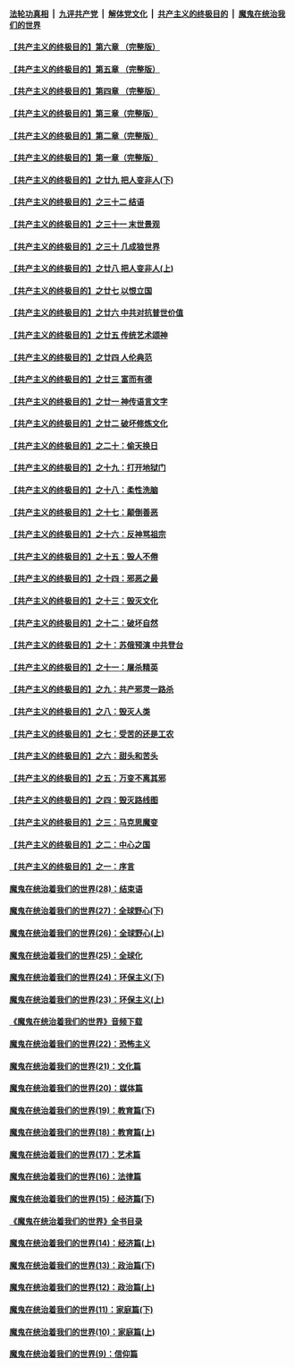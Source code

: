 ####  [法轮功真相](../../../../basic/blob/master/README.md?t=05180602) &nbsp;|&nbsp; [九评共产党](../../../../9ping.md/blob/master/README.md?t=05180602) &nbsp;|&nbsp; [解体党文化](../../../../jtdwh.md/blob/master/README.md?t=05180602)  &nbsp;|&nbsp; [共产主义的终极目的](../../../../gczydzjmd.md/blob/master/README.md?t=05180602) &nbsp;|&nbsp; [魔鬼在统治我们的世界](../../../../mgztzwmdsj.md/blob/master/README.md?t=05180602) 

#### [【共产主义的终极目的】第六章 （完整版）](../pages/nsc422/n11428913.md?t=05180602) 

#### [【共产主义的终极目的】第五章 （完整版）](../pages/nsc422/n11428912.md?t=05180602) 

#### [【共产主义的终极目的】第四章 （完整版）](../pages/nsc422/n11428907.md?t=05180602) 

#### [【共产主义的终极目的】第三章（完整版）](../pages/nsc422/n11428848.md?t=05180602) 

#### [【共产主义的终极目的】第二章（完整版）](../pages/nsc422/n11428831.md?t=05180602) 

#### [【共产主义的终极目的】第一章（完整版）](../pages/nsc422/n11417651.md?t=05180602) 

#### [【共产主义的终极目的】之廿九 把人变非人(下)](../pages/nsc422/n11344140.md?t=05180602) 

#### [【共产主义的终极目的】之三十二 结语](../pages/nsc422/n11360535.md?t=05180602) 

#### [【共产主义的终极目的】之三十一 末世景观](../pages/nsc422/n11351129.md?t=05180602) 

#### [【共产主义的终极目的】之三十 几成狼世界](../pages/nsc422/n11348280.md?t=05180602) 

#### [【共产主义的终极目的】之廿八 把人变非人(上)](../pages/nsc422/n11340492.md?t=05180602) 

#### [【共产主义的终极目的】之廿七 以恨立国](../pages/nsc422/n11336944.md?t=05180602) 

#### [【共产主义的终极目的】之廿六 中共对抗普世价值](../pages/nsc422/n11324785.md?t=05180602) 

#### [【共产主义的终极目的】之廿五 传统艺术颂神](../pages/nsc422/n11296396.md?t=05180602) 

#### [【共产主义的终极目的】之廿四 人伦典范](../pages/nsc422/n11296397.md?t=05180602) 

#### [【共产主义的终极目的】之廿三 富而有德](../pages/nsc422/n11283598.md?t=05180602) 

#### [【共产主义的终极目的】之廿一 神传语言文字](../pages/nsc422/n11263265.md?t=05180602) 

#### [【共产主义的终极目的】之廿二 破坏修炼文化](../pages/nsc422/n11245728.md?t=05180602) 

#### [【共产主义的终极目的】之二十：偷天换日](../pages/nsc422/n11238846.md?t=05180602) 

#### [【共产主义的终极目的】之十九：打开地狱门](../pages/nsc422/n11206376.md?t=05180602) 

#### [【共产主义的终极目的】之十八：柔性洗脑](../pages/nsc422/n11199994.md?t=05180602) 

#### [【共产主义的终极目的】之十七：颠倒善恶](../pages/nsc422/n11179782.md?t=05180602) 

#### [【共产主义的终极目的】之十六：反神骂祖宗](../pages/nsc422/n11166798.md?t=05180602) 

#### [【共产主义的终极目的】之十五：毁人不倦](../pages/nsc422/n11166792.md?t=05180602) 

#### [【共产主义的终极目的】之十四：邪恶之最](../pages/nsc422/n11150249.md?t=05180602) 

#### [【共产主义的终极目的】之十三：毁灭文化](../pages/nsc422/n11135227.md?t=05180602) 

#### [【共产主义的终极目的】之十二：破坏自然](../pages/nsc422/n11135214.md?t=05180602) 

#### [【共产主义的终极目的】之十：苏俄预演 中共登台](../pages/nsc422/n11118424.md?t=05180602) 

#### [【共产主义的终极目的】之十一：屠杀精英](../pages/nsc422/n11118442.md?t=05180602) 

#### [【共产主义的终极目的】之九：共产邪灵一路杀](../pages/nsc422/n11114139.md?t=05180602) 

#### [【共产主义的终极目的】之八：毁灭人类](../pages/nsc422/n11108503.md?t=05180602) 

#### [【共产主义的终极目的】之七：受苦的还是工农](../pages/nsc422/n11101809.md?t=05180602) 

#### [【共产主义的终极目的】之六：甜头和苦头](../pages/nsc422/n11096971.md?t=05180602) 

#### [【共产主义的终极目的】之五：万变不离其邪](../pages/nsc422/n11091285.md?t=05180602) 

#### [【共产主义的终极目的】之四：毁灭路线图](../pages/nsc422/n11086284.md?t=05180602) 

#### [【共产主义的终极目的】之三：马克思魔变](../pages/nsc422/n11061941.md?t=05180602) 

#### [【共产主义的终极目的】之二：中心之国](../pages/nsc422/n11047728.md?t=05180602) 

#### [【共产主义的终极目的】之一：序言](../pages/nsc422/n11086077.md?t=05180602) 

#### [魔鬼在统治着我们的世界(28)：结束语](../pages/nsc422/n10936246.md?t=05180602) 

#### [魔鬼在统治着我们的世界(27)：全球野心(下)](../pages/nsc422/n10928319.md?t=05180602) 

#### [魔鬼在统治着我们的世界(26)：全球野心(上)](../pages/nsc422/n10900318.md?t=05180602) 

#### [魔鬼在统治着我们的世界(25)：全球化](../pages/nsc422/n10788205.md?t=05180602) 

#### [魔鬼在统治着我们的世界(24)：环保主义(下)](../pages/nsc422/n10695307.md?t=05180602) 

#### [魔鬼在统治着我们的世界(23)：环保主义(上)](../pages/nsc422/n10688613.md?t=05180602) 

#### [《魔鬼在统治着我们的世界》音频下载](../pages/nsc422/n10635553.md?t=05180602) 

#### [魔鬼在统治着我们的世界(22)：恐怖主义](../pages/nsc422/n10614727.md?t=05180602) 

#### [魔鬼在统治着我们的世界(21)：文化篇](../pages/nsc422/n10597706.md?t=05180602) 

#### [魔鬼在统治着我们的世界(20)：媒体篇](../pages/nsc422/n10586579.md?t=05180602) 

#### [魔鬼在统治着我们的世界(19)：教育篇(下)](../pages/nsc422/n10564808.md?t=05180602) 

#### [魔鬼在统治着我们的世界(18)：教育篇(上)](../pages/nsc422/n10526970.md?t=05180602) 

#### [魔鬼在统治着我们的世界(17)：艺术篇](../pages/nsc422/n10499093.md?t=05180602) 

#### [魔鬼在统治着我们的世界(16)：法律篇](../pages/nsc422/n10485969.md?t=05180602) 

#### [魔鬼在统治着我们的世界(15)：经济篇(下)](../pages/nsc422/n10469975.md?t=05180602) 

#### [《魔鬼在统治着我们的世界》全书目录](../pages/nsc422/n10464261.md?t=05180602) 

#### [魔鬼在统治着我们的世界(14)：经济篇(上)](../pages/nsc422/n10457370.md?t=05180602) 

#### [魔鬼在统治着我们的世界(13)：政治篇(下)](../pages/nsc422/n10448270.md?t=05180602) 

#### [魔鬼在统治着我们的世界(12)：政治篇(上)](../pages/nsc422/n10444576.md?t=05180602) 

#### [魔鬼在统治着我们的世界(11)：家庭篇(下)](../pages/nsc422/n10440961.md?t=05180602) 

#### [魔鬼在统治着我们的世界(10)：家庭篇(上)](../pages/nsc422/n10435448.md?t=05180602) 

#### [魔鬼在统治着我们的世界(9)：信仰篇](../pages/nsc422/n10432159.md?t=05180602) 


